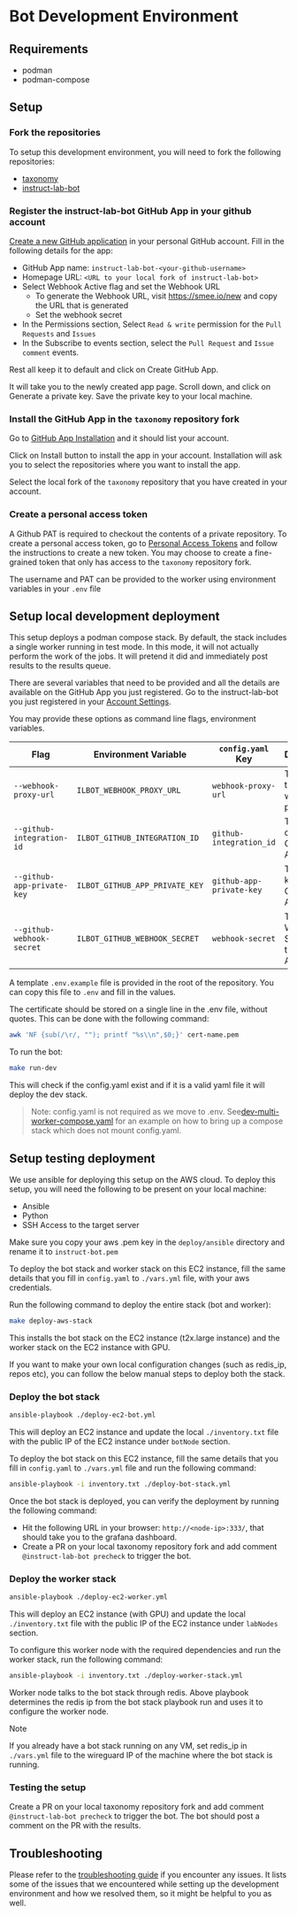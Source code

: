 # Bot Development Environment

## Requirements

- podman
- podman-compose

## Setup

### Fork the repositories

To setup this development environment, you will need to fork the following repositories:

- [taxonomy](https://github.com/instructlab/taxonomy)
- [instruct-lab-bot](https://github.com/instructlab/instruct-lab-bot)

### Register the instruct-lab-bot GitHub App in your github account

[Create a new GitHub application](https://github.com/settings/apps/new) in your personal GitHub account. Fill in the following details for the app:

- GitHub App name: `instruct-lab-bot-<your-github-username>`
- Homepage URL: `<URL to your local fork of instruct-lab-bot>`
- Select Webhook Active flag and set the Webhook URL
  - To generate the Webhook URL, visit <https://smee.io/new> and copy the URL that is generated
  - Set the webhook secret
- In the Permissions section, Select `Read & write` permission for the `Pull Requests` and `Issues`
- In the Subscribe to events section, select the `Pull Request` and `Issue comment` events.

Rest all keep it to default and click on Create GitHub App.

It will take you to the newly created app page. Scroll down, and click on Generate a private key. Save the private key to your local machine.

### Install the GitHub App in the `taxonomy` repository fork

Go to [GitHub App Installation](https://github.com/settings/apps/instruct-lab-bot-anil/installations) and it should list your account.

Click on Install button to install the app in your account. Installation will ask you to select the repositories where you want to install the app.

Select the local fork of the `taxonomy` repository that you have created in your account.

### Create a personal access token

A Github PAT is required to checkout the contents of a private repository. To create a personal access token, go to [Personal Access Tokens](https://docs.github.com/en/authentication/keeping-your-account-and-data-secure/managing-your-personal-access-tokens) and follow the instructions to create a new token.
You may choose to create a fine-grained token that only has access to the `taxonomy` repository fork.

The username and PAT can be provided to the worker using environment variables in your `.env` file

## Setup local development deployment

This setup deploys a podman compose stack. By default, the stack includes a single worker running in test mode. In this mode, it will not actually perform the work of the jobs. It will pretend it did and immediately post results to the results queue.

There are several variables that need to be provided and all the details are available on the GitHub App you just registered. Go to the instruct-lab-bot you just registered in your [Account Settings](https://github.com/settings/apps).

You may provide these options as command line flags, environment variables.

| Flag | Environment Variable | `config.yaml` Key | Description |
| ---- | -------------------- | ----------------- | ----------- |
| `--webhook-proxy-url` | `ILBOT_WEBHOOK_PROXY_URL` | `webhook-proxy-url` | The URL of the webhook proxy. |
| `--github-integration-id` | `ILBOT_GITHUB_INTEGRATION_ID` | `github-integration_id` | The App ID of the GitHub App. |
| `--github-app-private-key` | `ILBOT_GITHUB_APP_PRIVATE_KEY` | `github-app-private-key` | The private key of the GitHub App. |
| `--github-webhook-secret` | `ILBOT_GITHUB_WEBHOOK_SECRET` | `webhook-secret` | The Webhook Secret of the GitHub App. |

A template `.env.example` file is provided in the root of the repository. You can copy this file to `.env` and fill in the values.

The certificate should be stored on a single line in the .env file, without quotes.
This can be done with the following command:

```bash
awk 'NF {sub(/\r/, ""); printf "%s\\n",$0;}' cert-name.pem
```

To run the bot:

```bash
make run-dev
```

This will check if the config.yaml exist and if it is a valid yaml file it will deploy the dev stack.

>Note: config.yaml is not required as we move to .env. See[dev-multi-worker-compose.yaml](../deploy/compose/dev-multi-worker-compose.yaml) for an example on how to bring up a compose stack which does not mount config.yaml.

## Setup testing deployment

We use ansible for deploying this setup on the AWS cloud. To deploy this setup, you will need the following to be present on your local machine:

- Ansible
- Python
- SSH Access to the target server

Make sure you copy your aws .pem key in the `deploy/ansible` directory and rename it to `instruct-bot.pem`

To deploy the bot stack and worker stack on this EC2 instance, fill the same details that you fill in `config.yaml` to `./vars.yml` file, with your aws credentials.

Run the following command to deploy the entire stack (bot and worker):

```bash
make deploy-aws-stack
```

This installs the bot stack on the EC2 instance (t2x.large instance) and the worker stack on the EC2 instance with GPU.

If you want to make your own local configuration changes (such as redis_ip, repos etc), you can follow the below manual steps to deploy both the stack.

### Deploy the bot stack

```bash
ansible-playbook ./deploy-ec2-bot.yml
```

This will deploy an EC2 instance and update the local `./inventory.txt` file with the public IP of the EC2 instance under `botNode` section.

To deploy the bot stack on this EC2 instance, fill the same details that you fill in `config.yaml` to `./vars.yml` file and run the following command:

```bash
ansible-playbook -i inventory.txt ./deploy-bot-stack.yml
```

Once the bot stack is deployed, you can verify the deployment by running the following command:

- Hit the following URL in your browser: `http://<node-ip>:333/`, that should take you to the grafana dashboard.
- Create a PR on your local taxonomy repository fork and add comment `@instruct-lab-bot precheck` to trigger the bot.

### Deploy the worker stack

```bash
ansible-playbook ./deploy-ec2-worker.yml
```

This will deploy an EC2 instance (with GPU) and update the local `./inventory.txt` file with the public IP of the EC2 instance under `labNodes` section.

To configure this worker node with the required dependencies and run the worker stack, run the following command:

```bash
ansible-playbook -i inventory.txt ./deploy-worker-stack.yml
```

Worker node talks to the bot stack through redis. Above playbook determines the redis ip from the bot stack playbook run and uses it to configure the worker node.

> [!NOTE]
> If you already have a bot stack running on any VM, set redis_ip in `./vars.yml` file to the wireguard IP of the machine where the bot stack is running.

### Testing the setup

Create a PR on your local taxonomy repository fork and add comment `@instruct-lab-bot precheck` to trigger the bot. The bot should post a comment on the PR with the results.

## Troubleshooting

Please refer to the [troubleshooting guide](troubleshooting.md) if you encounter any issues. It lists some of the issues that we encountered while setting up the development environment and how we resolved them, so it might be helpful to you as well.
